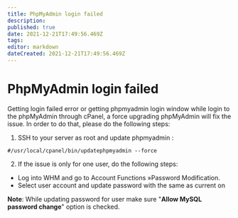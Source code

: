 ```yaml
---
title: PhpMyAdmin login failed
description: 
published: true
date: 2021-12-21T17:49:56.469Z
tags: 
editor: markdown
dateCreated: 2021-12-21T17:49:56.469Z
---
```


# PhpMyAdmin login failed

Getting login failed error or getting phpmyadmin login window while login to the phpMyAdmin through cPanel, a force upgrading phpMyAdmin will fix the issue. In order to do that, please do the following steps:

1. SSH to your server as root and update phpmyadmin :

```
#/usr/local/cpanel/bin/updatephpmyadmin --force
```

2. If the issue is only for one user, do the following steps:

- Log into WHM and go to  Account Functions »Password Modification.
- Select user account and update password with the same as current on

**Note**: While updating password for user make sure "**Allow MySQL password change**" option is checked.
